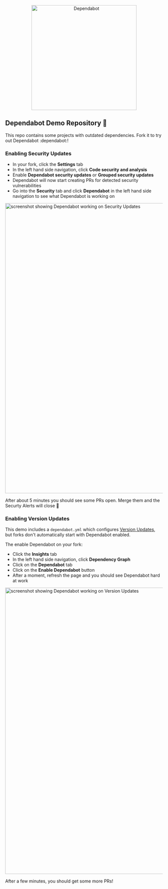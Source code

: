 <div align="center">
    <picture>
        <source media="(prefers-color-scheme: light)" srcset="https://user-images.githubusercontent.com/7659/174594540-5e29e523-396a-465b-9a6e-6cab5b15a568.svg">
        <source media="(prefers-color-scheme: dark)" srcset="https://user-images.githubusercontent.com/7659/174594559-0b3ddaa7-e75b-4f10-9dee-b51431a9fd4c.svg">
        <img src="https://user-images.githubusercontent.com/7659/174594540-5e29e523-396a-465b-9a6e-6cab5b15a568.svg" alt="Dependabot" width="336">
    </picture>
</div>

## Dependabot Demo Repository 🐶

This repo contains some projects with outdated dependencies. Fork it to try out
Dependabot :dependabot:!

### Enabling Security Updates

- In your fork, click the **Settings** tab
- In the left hand side navigation, click **Code security and analysis**
- Enable **Dependabot security updates** or **Grouped security updates**
- Dependabot will now start creating PRs for detected security vulnerabilities
- Go into the **Security** tab and click **Dependabot** in the left hand side navigation to see what Dependabot is working on

<img width="929" alt="screenshot showing Dependabot working on Security Updates" src="https://github.com/dependabot/demo/assets/886768/9295c61a-631b-4c56-9c00-ff078874f362">

After about 5 minutes you should see some PRs open. Merge them and the Securty Alerts will close 🎉

### Enabling Version Updates

This demo includes a `dependabot.yml` which configures [Version Updates](https://docs.github.com/github/administering-a-repository/keeping-your-dependencies-updated-automatically), but forks don't automatically start with Dependabot enabled.

The enable Dependabot on your fork:
- Click the **Insights** tab
- In the left hand side navigation, click **Dependency Graph**
- Click on the **Dependabot** tab
- Click on the **Enable Dependabot** button
- After a moment, refresh the page and you should see Dependabot hard at work

<img width="917" alt="screenshot showing Dependabot working on Version Updates" src="https://github.com/dependabot/demo/assets/886768/4adf5727-255a-4ae1-97f7-70e94dc1134b">

After a few minutes, you should get some more PRs!
